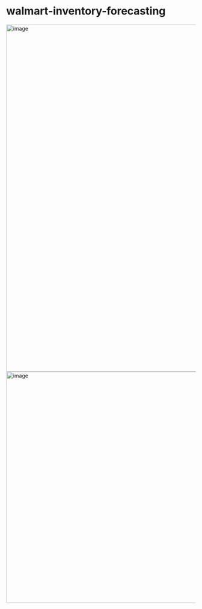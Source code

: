 # walmart-inventory-forecasting

<img width="1918" height="923" alt="image" src="https://github.com/user-attachments/assets/11748e77-ff08-48fa-8753-2965d339768f" />

<img width="1512" height="615" alt="image" src="https://github.com/user-attachments/assets/ab0ec515-2aa2-42d8-b96c-a6c77075b920" />

